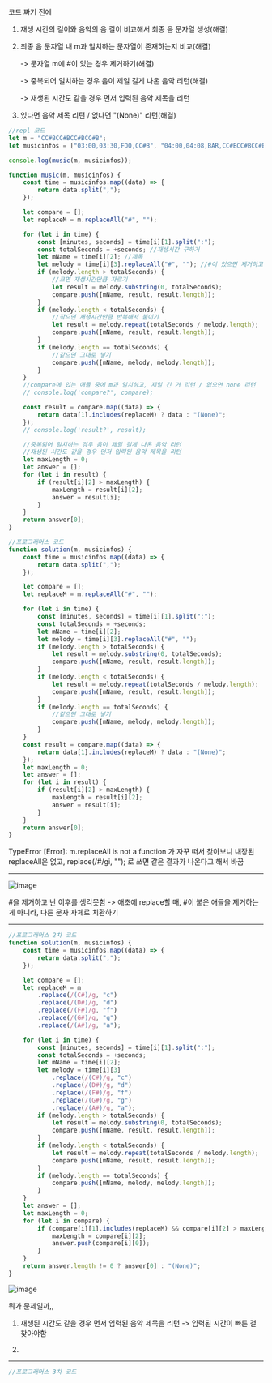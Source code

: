 코드 짜기 전에

1. 재생 시간의 길이와 음악의 음 길이 비교해서 최종 음 문자열 생성(해결)
2. 최종 음 문자열 내 m과 일치하는 문자열이 존재하는지 비교(해결)

    -> 문자열 m에 #이 있는 경우 제거하기(해결)

    -> 중복되어 일치하는 경우 음이 제일 길게 나온 음악 리턴(해결)

    -> 재생된 시간도 같을 경우 먼저 입력된 음악 제목을 리턴

3. 있다면 음악 제목 리턴 / 없다면 "(None)" 리턴(해결)

```javascript
//repl 코드
let m = "CC#BCC#BCC#BCC#B";
let musicinfos = ["03:00,03:30,FOO,CC#B", "04:00,04:08,BAR,CC#BCC#BCC#B"];

console.log(music(m, musicinfos));

function music(m, musicinfos) {
	const time = musicinfos.map((data) => {
		return data.split(",");
	});

	let compare = [];
	let replaceM = m.replaceAll("#", "");

	for (let i in time) {
		const [minutes, seconds] = time[i][1].split(":");
		const totalSeconds = +seconds; //재생시간 구하기
		let mName = time[i][2]; //제목
		let melody = time[i][3].replaceAll("#", ""); //#이 있으면 제거하고 진행
		if (melody.length > totalSeconds) {
			//크면 재생시간만큼 자르기
			let result = melody.substring(0, totalSeconds);
			compare.push([mName, result, result.length]);
		}
		if (melody.length < totalSeconds) {
			//작으면 재생시간만큼 반복해서 붙이기
			let result = melody.repeat(totalSeconds / melody.length);
			compare.push([mName, result, result.length]);
		}
		if (melody.length == totalSeconds) {
			//같으면 그대로 넣기
			compare.push([mName, melody, melody.length]);
		}
	}
	//compare에 있는 애들 중에 m과 일치하고, 제일 긴 거 리턴 / 없으면 none 리턴
	// console.log('compare?', compare);

	const result = compare.map((data) => {
		return data[1].includes(replaceM) ? data : "(None)";
	});
	// console.log('result?', result);

	//중복되어 일치하는 경우 음이 제일 길게 나온 음악 리턴
	//재생된 시간도 같을 경우 먼저 입력된 음악 제목을 리턴
	let maxLength = 0;
	let answer = [];
	for (let i in result) {
		if (result[i][2] > maxLength) {
			maxLength = result[i][2];
			answer = result[i];
		}
	}
	return answer[0];
}
```

```javascript
//프로그래머스 코드
function solution(m, musicinfos) {
	const time = musicinfos.map((data) => {
		return data.split(",");
	});

	let compare = [];
	let replaceM = m.replaceAll("#", "");

	for (let i in time) {
		const [minutes, seconds] = time[i][1].split(":");
		const totalSeconds = +seconds;
		let mName = time[i][2];
		let melody = time[i][3].replaceAll("#", "");
		if (melody.length > totalSeconds) {
			let result = melody.substring(0, totalSeconds);
			compare.push([mName, result, result.length]);
		}
		if (melody.length < totalSeconds) {
			let result = melody.repeat(totalSeconds / melody.length);
			compare.push([mName, result, result.length]);
		}
		if (melody.length == totalSeconds) {
			//같으면 그대로 넣기
			compare.push([mName, melody, melody.length]);
		}
	}
	const result = compare.map((data) => {
		return data[1].includes(replaceM) ? data : "(None)";
	});
	let maxLength = 0;
	let answer = [];
	for (let i in result) {
		if (result[i][2] > maxLength) {
			maxLength = result[i][2];
			answer = result[i];
		}
	}
	return answer[0];
}
```

TypeError [Error]: m.replaceAll is not a function 가 자꾸 떠서 찾아보니 내장된 replaceAll은 없고, replace(/#/gi, ""); 로 쓰면 같은 결과가 나온다고 해서 바꿈

---

![image](https://user-images.githubusercontent.com/23302973/146873441-3a391a65-751f-4062-a74c-916a05dc06dc.png)

#을 제거하고 난 이후를 생각못함 -> 애초에 replace할 때, #이 붙은 애들을 제거하는 게 아니라, 다른 문자 자체로 치환하기

---

```javascript
//프로그래머스 2차 코드
function solution(m, musicinfos) {
	const time = musicinfos.map((data) => {
		return data.split(",");
	});

	let compare = [];
	let replaceM = m
		.replace(/(C#)/g, "c")
		.replace(/(D#)/g, "d")
		.replace(/(F#)/g, "f")
		.replace(/(G#)/g, "g")
		.replace(/(A#)/g, "a");

	for (let i in time) {
		const [minutes, seconds] = time[i][1].split(":");
		const totalSeconds = +seconds;
		let mName = time[i][2];
		let melody = time[i][3]
			.replace(/(C#)/g, "c")
			.replace(/(D#)/g, "d")
			.replace(/(F#)/g, "f")
			.replace(/(G#)/g, "g")
			.replace(/(A#)/g, "a");
		if (melody.length > totalSeconds) {
			let result = melody.substring(0, totalSeconds);
			compare.push([mName, result, result.length]);
		}
		if (melody.length < totalSeconds) {
			let result = melody.repeat(totalSeconds / melody.length);
			compare.push([mName, result, result.length]);
		}
		if (melody.length == totalSeconds) {
			compare.push([mName, melody, melody.length]);
		}
	}
	let answer = [];
	let maxLength = 0;
	for (let i in compare) {
		if (compare[i][1].includes(replaceM) && compare[i][2] > maxLength) {
			maxLength = compare[i][2];
			answer.push(compare[i][0]);
		}
	}
	return answer.length != 0 ? answer[0] : "(None)";
}
```

![image](https://user-images.githubusercontent.com/23302973/146879792-3c4fb483-5d3a-4b42-b027-aec0b6024802.png)

뭐가 문제일까,,

1.  재생된 시간도 같을 경우 먼저 입력된 음악 제목을 리턴 -> 입력된 시간이 빠른 걸 찾아야함

2. 

---

```javascript
//프로그래머스 3차 코드
```
